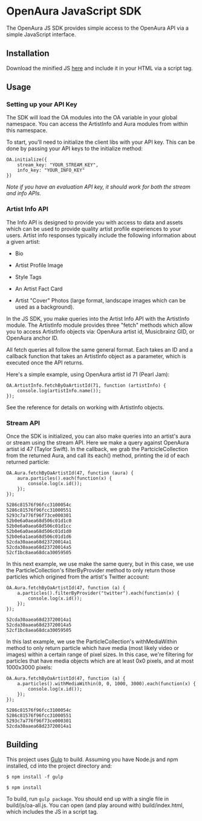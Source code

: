 # OpenAura JavaScript SDK

The OpenAura JS SDK provides simple access to the OpenAura API via a
simple JavaScript interface.

## Installation

Download the minified JS
[here](https://raw.github.com/openaura/js-sdk/build/js/oa-all.js) and include
it in your HTML via a script tag.

## Usage

### Setting up your API Key

The SDK will load the OA modules into the OA variable in your global
namespace. You can access the ArtistInfo and Aura modules from within
this namespace.

To start, you'll need to initialize the client libs with your API
key. This can be done by passing your API keys to the initialize
method:

    OA.initialize({
        stream_key: "YOUR_STREAM_KEY",
        info_key: "YOUR_INFO_KEY"
    })

*Note if you have an evaluation API key, it should work for both the
 stream and info APIs.*

### Artist Info API

The Info API is designed to provide you with access to data and assets
which can be used to provide quality artist profile experiences to
your users. Artist info responses typically include the following
information about a given artist:

* Bio

* Artist Profile Image

* Style Tags

* An Artist Fact Card

* Artist "Cover" Photos (large format, landscape images which can be used as a background).

In the JS SDK, you make queries into the Artist Info API with the
ArtistInfo module. The ArtistInfo module provides three "fetch"
methods which allow you to access ArtistInfo objects via: OpenAura
artist id, Musicbrainz GID, or OpenAura anchor ID.

All fetch queries all follow the same general format. Each takes an ID
and a callback function that takes an ArtistInfo object as a
parameter, which is executed once the API returns.

Here's a simple example, using OpenAura artist id 71 (Pearl Jam):

    OA.ArtistInfo.fetchByOaArtistId(71, function (artistInfo) {
        console.log(artistInfo.name());
    });

See the reference for details on working with ArtistInfo objects.

### Stream API

Once the SDK is initialized, you can also make queries into an
artist's aura or stream using the stream API. Here we make a query
against OpenAura artist id 47 (Taylor Swift). In the callback, we grab
the PartcicleCollection from the returned Aura, and call its each()
method, printing the id of each returned particle:

    OA.Aura.fetchByOaArtistId(47, function (aura) {
        aura.particles().each(function(x) {
            console.log(x.id());
        });
    });

    5286c81576f96fcc3100054c
    5286c81576f96fcc31000551
    5293c7a776f96f73ce000301
    52b0e6a0aea68d506c01d1c0
    52b0e6a0aea68d506c01d1cc
    52b0e6a0aea68d506c01d1d0
    52b0e6a1aea68d506c01d1d6
    52cda30aaea68d23720014a1
    52cda30aaea68d23720014a5
    52cf1bc8aea68dca30059505

In this next example, we use make the same query, but in this case, we
use the ParticleCollection's filterByProvider method to only return
those particles which origined from the artist's Twitter account:

    OA.Aura.fetchByOaArtistId(47, function (a) {
        a.particles().filterByProvider("twitter").each(function(x) {
            console.log(x.id());
        });
    });

    52cda30aaea68d23720014a1
    52cda30aaea68d23720014a5
    52cf1bc8aea68dca30059505 

In this last example, we use the ParticleCollection's withMediaWithin
method to only return particle which have media (most likely video or
images) within a certain range of pixel sizes. In this case, we're
filtering for particles that have media objects which are at least 0x0
pixels, and at most 1000x3000 pixels:

    OA.Aura.fetchByOaArtistId(47, function (a) {
        a.particles().withMediaWithin(0, 0, 1000, 3000).each(function(x) {
            console.log(x.id());
        });
    });

    5286c81576f96fcc3100054c
    5286c81576f96fcc31000551
    5293c7a776f96f73ce000301
    52cda30aaea68d23720014a1

## Building

This project uses [Gulp](http://gulpjs.com/) to build. Assuming you
have Node.js and npm installed, cd into the project directory and:

```
$ npm install -f gulp

$ npm install
```

To build, run ```gulp package```. You should end up with a single file
in build/js/oa-all.js. You can open (and play around with)
build/index.html, which includes the JS in a script tag.

